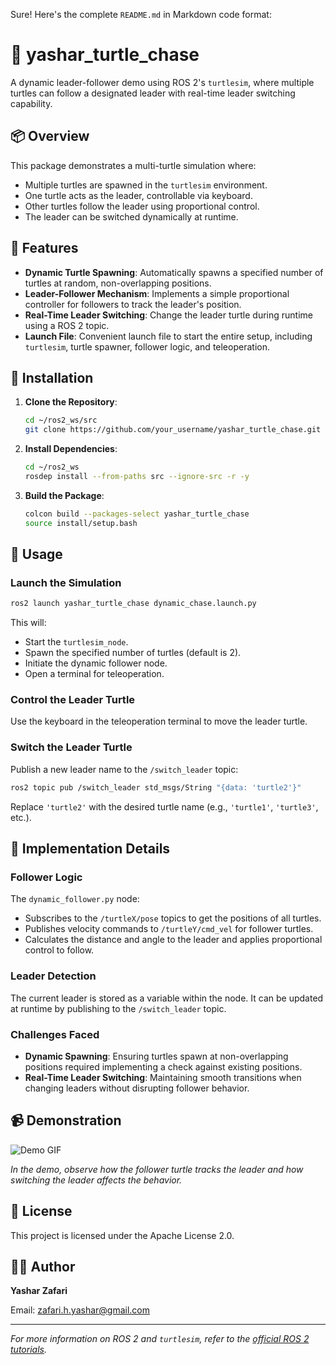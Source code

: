 Sure! Here's the complete `README.md` in Markdown code format:

# 🐢 yashar_turtle_chase

A dynamic leader-follower demo using ROS 2's `turtlesim`, where multiple turtles can follow a designated leader with real-time leader switching capability.

## 📦 Overview

This package demonstrates a multi-turtle simulation where:

- Multiple turtles are spawned in the `turtlesim` environment.
- One turtle acts as the leader, controllable via keyboard.
- Other turtles follow the leader using proportional control.
- The leader can be switched dynamically at runtime.

## 🧰 Features

- **Dynamic Turtle Spawning**: Automatically spawns a specified number of turtles at random, non-overlapping positions.
- **Leader-Follower Mechanism**: Implements a simple proportional controller for followers to track the leader's position.
- **Real-Time Leader Switching**: Change the leader turtle during runtime using a ROS 2 topic.
- **Launch File**: Convenient launch file to start the entire setup, including `turtlesim`, turtle spawner, follower logic, and teleoperation.

## 🚀 Installation

1. **Clone the Repository**:

   ```bash
   cd ~/ros2_ws/src
   git clone https://github.com/your_username/yashar_turtle_chase.git

2. **Install Dependencies**:

   ```bash
   cd ~/ros2_ws
   rosdep install --from-paths src --ignore-src -r -y
   ```

3. **Build the Package**:

   ```bash
   colcon build --packages-select yashar_turtle_chase
   source install/setup.bash
   ```

## 🧪 Usage

### Launch the Simulation

```bash
ros2 launch yashar_turtle_chase dynamic_chase.launch.py
```

This will:

- Start the `turtlesim_node`.
- Spawn the specified number of turtles (default is 2).
- Initiate the dynamic follower node.
- Open a terminal for teleoperation.

### Control the Leader Turtle

Use the keyboard in the teleoperation terminal to move the leader turtle.

### Switch the Leader Turtle

Publish a new leader name to the `/switch_leader` topic:

```bash
ros2 topic pub /switch_leader std_msgs/String "{data: 'turtle2'}"
```

Replace `'turtle2'` with the desired turtle name (e.g., `'turtle1'`, `'turtle3'`, etc.).

## 🧠 Implementation Details

### Follower Logic

The `dynamic_follower.py` node:

- Subscribes to the `/turtleX/pose` topics to get the positions of all turtles.
- Publishes velocity commands to `/turtleY/cmd_vel` for follower turtles.
- Calculates the distance and angle to the leader and applies proportional control to follow.

### Leader Detection

The current leader is stored as a variable within the node. It can be updated at runtime by publishing to the `/switch_leader` topic.

### Challenges Faced

- **Dynamic Spawning**: Ensuring turtles spawn at non-overlapping positions required implementing a check against existing positions.
- **Real-Time Leader Switching**: Maintaining smooth transitions when changing leaders without disrupting follower behavior.

## 📹 Demonstration

![Demo GIF](path_to_demo.gif)

*In the demo, observe how the follower turtle tracks the leader and how switching the leader affects the behavior.*

## 📝 License

This project is licensed under the Apache License 2.0.

## 🙋‍♂️ Author

**Yashar Zafari**

Email: [zafari.h.yashar@gmail.com](mailto:zafari.h.yashar@gmail.com)

---

*For more information on ROS 2 and `turtlesim`, refer to the [official ROS 2 tutorials](https://docs.ros.org/en/foxy/Tutorials/Beginner-CLI-Tools/Introducing-Turtlesim/Introducing-Turtlesim.html).*
```
